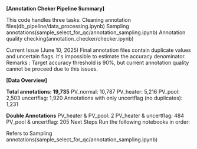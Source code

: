 **[Annotation Cheker Pipeline Summary]**

This code handles three tasks:
Cleaning annotation files(db_pipeline/data_processing.ipynb)
Sampling annotations(sample_select_for_qc/annotation_sampling.ipynb)
Annotation quality checking(annotation_checker/checker.ipynb)

Current Issue 
(June 10, 2025) Final annotation files contain duplicate values and uncertain flags. it's impossible to estimate the accuracy denominator.
Remarks : Target accuracy threshold is 90%, but current annotation quality cannot be proceed due to this issues.

**[Data Overview]**

**Total annotations: 19,735**
PV_normal: 10,787
PV_heater: 5,216
PV_pool: 2,503
uncertflag: 1,920
Annotations with only uncertflag (no duplicates): 1,231

**Double Annotations**
PV_heater & PV_pool: 2
PV_heater & uncertflag: 484
PV_pool & uncertflag: 205
Next Steps
Run the following notebooks in order:

Refers to Sampling annotations(sample_select_for_qc/annotation_sampling.ipynb)
